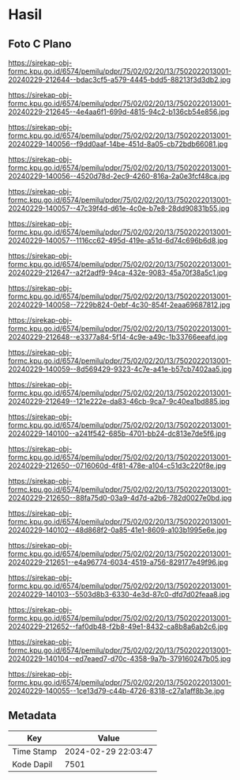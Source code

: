 # Hasil

## Foto C Plano

https://sirekap-obj-formc.kpu.go.id/6574/pemilu/pdpr/75/02/02/20/13/7502022013001-20240229-212644--bdac3cf5-a579-4445-bdd5-88213f3d3db2.jpg

https://sirekap-obj-formc.kpu.go.id/6574/pemilu/pdpr/75/02/02/20/13/7502022013001-20240229-212645--4e4aa6f1-699d-4815-94c2-b136cb54e856.jpg

https://sirekap-obj-formc.kpu.go.id/6574/pemilu/pdpr/75/02/02/20/13/7502022013001-20240229-140056--f9dd0aaf-14be-451d-8a05-cb72bdb66081.jpg

https://sirekap-obj-formc.kpu.go.id/6574/pemilu/pdpr/75/02/02/20/13/7502022013001-20240229-140056--4520d78d-2ec9-4260-816a-2a0e3fcf48ca.jpg

https://sirekap-obj-formc.kpu.go.id/6574/pemilu/pdpr/75/02/02/20/13/7502022013001-20240229-140057--47c39f4d-d61e-4c0e-b7e8-28dd90831b55.jpg

https://sirekap-obj-formc.kpu.go.id/6574/pemilu/pdpr/75/02/02/20/13/7502022013001-20240229-140057--1116cc62-495d-419e-a51d-6d74c696b6d8.jpg

https://sirekap-obj-formc.kpu.go.id/6574/pemilu/pdpr/75/02/02/20/13/7502022013001-20240229-212647--a2f2adf9-94ca-432e-9083-45a70f38a5c1.jpg

https://sirekap-obj-formc.kpu.go.id/6574/pemilu/pdpr/75/02/02/20/13/7502022013001-20240229-140058--7229b824-0ebf-4c30-854f-2eaa69687812.jpg

https://sirekap-obj-formc.kpu.go.id/6574/pemilu/pdpr/75/02/02/20/13/7502022013001-20240229-212648--e3377a84-5f14-4c9e-a49c-1b33766eeafd.jpg

https://sirekap-obj-formc.kpu.go.id/6574/pemilu/pdpr/75/02/02/20/13/7502022013001-20240229-140059--8d569429-9323-4c7e-a41e-b57cb7402aa5.jpg

https://sirekap-obj-formc.kpu.go.id/6574/pemilu/pdpr/75/02/02/20/13/7502022013001-20240229-212649--121e222e-da83-46cb-9ca7-9c40ea1bd885.jpg

https://sirekap-obj-formc.kpu.go.id/6574/pemilu/pdpr/75/02/02/20/13/7502022013001-20240229-140100--a241f542-685b-4701-bb24-dc813e7de5f6.jpg

https://sirekap-obj-formc.kpu.go.id/6574/pemilu/pdpr/75/02/02/20/13/7502022013001-20240229-212650--0716060d-4f81-478e-a104-c51d3c220f8e.jpg

https://sirekap-obj-formc.kpu.go.id/6574/pemilu/pdpr/75/02/02/20/13/7502022013001-20240229-212650--88fa75d0-03a9-4d7d-a2b6-782d0027e0bd.jpg

https://sirekap-obj-formc.kpu.go.id/6574/pemilu/pdpr/75/02/02/20/13/7502022013001-20240229-140102--48d868f2-0a85-41e1-8609-a103b1995e6e.jpg

https://sirekap-obj-formc.kpu.go.id/6574/pemilu/pdpr/75/02/02/20/13/7502022013001-20240229-212651--e4a96774-6034-4519-a756-829177e49f96.jpg

https://sirekap-obj-formc.kpu.go.id/6574/pemilu/pdpr/75/02/02/20/13/7502022013001-20240229-140103--5503d8b3-6330-4e3d-87c0-dfd7d02feaa8.jpg

https://sirekap-obj-formc.kpu.go.id/6574/pemilu/pdpr/75/02/02/20/13/7502022013001-20240229-212652--faf0db48-f2b8-49e1-8432-ca8b8a6ab2c6.jpg

https://sirekap-obj-formc.kpu.go.id/6574/pemilu/pdpr/75/02/02/20/13/7502022013001-20240229-140104--ed7eaed7-d70c-4358-9a7b-379160247b05.jpg

https://sirekap-obj-formc.kpu.go.id/6574/pemilu/pdpr/75/02/02/20/13/7502022013001-20240229-140055--1ce13d79-c44b-4726-8318-c27a1aff8b3e.jpg


## Metadata

| Key        | Value               |
| ---------- | ------------------- |
| Time Stamp | 2024-02-29 22:03:47 |
| Kode Dapil | 7501                |



